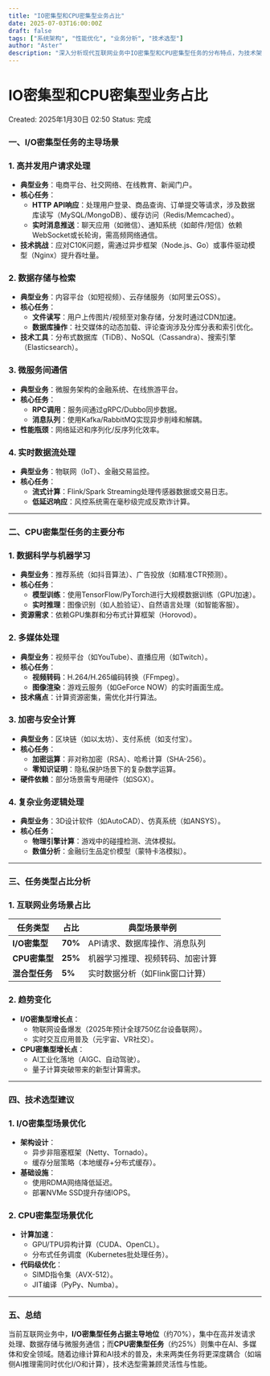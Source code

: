 ```yaml
---
title: "IO密集型和CPU密集型业务占比"
date: 2025-07-03T16:00:00Z
draft: false
tags: ["系统架构", "性能优化", "业务分析", "技术选型"]
author: "Aster"
description: "深入分析现代互联网业务中IO密集型和CPU密集型任务的分布特点，为技术架构选型提供参考。"
---
```


# IO密集型和CPU密集型业务占比

Created: 2025年1月30日 02:50
Status: 完成

### **一、I/O密集型任务的主导场景**

### **1. 高并发用户请求处理**

- **典型业务**：电商平台、社交网络、在线教育、新闻门户。
- **核心任务**：
    - **HTTP API响应**：处理用户登录、商品查询、订单提交等请求，涉及数据库读写（MySQL/MongoDB）、缓存访问（Redis/Memcached）。
    - **实时消息推送**：聊天应用（如微信）、通知系统（如邮件/短信）依赖WebSocket或长轮询，需高频网络通信。
- **技术挑战**：应对C10K问题，需通过异步框架（Node.js、Go）或事件驱动模型（Nginx）提升吞吐量。

### **2. 数据存储与检索**

- **典型业务**：内容平台（如短视频）、云存储服务（如阿里云OSS）。
- **核心任务**：
    - **文件读写**：用户上传图片/视频至对象存储，分发时通过CDN加速。
    - **数据库操作**：社交媒体的动态加载、评论查询涉及分库分表和索引优化。
- **技术工具**：分布式数据库（TiDB）、NoSQL（Cassandra）、搜索引擎（Elasticsearch）。

### **3. 微服务间通信**

- **典型业务**：微服务架构的金融系统、在线旅游平台。
- **核心任务**：
    - **RPC调用**：服务间通过gRPC/Dubbo同步数据。
    - **消息队列**：使用Kafka/RabbitMQ实现异步削峰和解耦。
- **性能瓶颈**：网络延迟和序列化/反序列化效率。

### **4. 实时数据流处理**

- **典型业务**：物联网（IoT）、金融交易监控。
- **核心任务**：
    - **流式计算**：Flink/Spark Streaming处理传感器数据或交易日志。
    - **低延迟响应**：风控系统需在毫秒级完成反欺诈计算。

---

### **二、CPU密集型任务的主要分布**

### **1. 数据科学与机器学习**

- **典型业务**：推荐系统（如抖音算法）、广告投放（如精准CTR预测）。
- **核心任务**：
    - **模型训练**：使用TensorFlow/PyTorch进行大规模数据训练（GPU加速）。
    - **实时推理**：图像识别（如人脸验证）、自然语言处理（如智能客服）。
- **资源需求**：依赖GPU集群和分布式计算框架（Horovod）。

### **2. 多媒体处理**

- **典型业务**：视频平台（如YouTube）、直播应用（如Twitch）。
- **核心任务**：
    - **视频转码**：H.264/H.265编码转换（FFmpeg）。
    - **图像渲染**：游戏云服务（如GeForce NOW）的实时画面生成。
- **技术痛点**：计算资源密集，需优化并行算法。

### **3. 加密与安全计算**

- **典型业务**：区块链（如以太坊）、支付系统（如支付宝）。
- **核心任务**：
    - **加密运算**：非对称加密（RSA）、哈希计算（SHA-256）。
    - **零知识证明**：隐私保护场景下的复杂数学运算。
- **硬件依赖**：部分场景需专用硬件（如SGX）。

### **4. 复杂业务逻辑处理**

- **典型业务**：3D设计软件（如AutoCAD）、仿真系统（如ANSYS）。
- **核心任务**：
    - **物理引擎计算**：游戏中的碰撞检测、流体模拟。
    - **数值分析**：金融衍生品定价模型（蒙特卡洛模拟）。

---

### **三、任务类型占比分析**

### **1. 互联网业务场景占比**

| **任务类型** | **占比** | **典型场景举例** |
| --- | --- | --- |
| **I/O密集型** | **70%** | API请求、数据库操作、消息队列 |
| **CPU密集型** | **25%** | 机器学习推理、视频转码、加密计算 |
| **混合型任务** | **5%** | 实时数据分析（如Flink窗口计算） |

### **2. 趋势变化**

- **I/O密集型增长点**：
    - 物联网设备爆发（2025年预计全球750亿台设备联网）。
    - 实时交互应用普及（元宇宙、VR社交）。
- **CPU密集型增长点**：
    - AI工业化落地（AIGC、自动驾驶）。
    - 量子计算突破带来的新型计算需求。

---

### **四、技术选型建议**

### **1. I/O密集型场景优化**

- **架构设计**：
    - 异步非阻塞框架（Netty、Tornado）。
    - 缓存分层策略（本地缓存+分布式缓存）。
- **基础设施**：
    - 使用RDMA网络降低延迟。
    - 部署NVMe SSD提升存储IOPS。

### **2. CPU密集型场景优化**

- **计算加速**：
    - GPU/TPU异构计算（CUDA、OpenCL）。
    - 分布式任务调度（Kubernetes批处理任务）。
- **代码级优化**：
    - SIMD指令集（AVX-512）。
    - JIT编译（PyPy、Numba）。

---

### **五、总结**

当前互联网业务中，**I/O密集型任务占据主导地位**（约70%），集中在高并发请求处理、数据存储与微服务通信；而**CPU密集型任务**（约25%）则集中在AI、多媒体和安全领域。随着边缘计算和AI技术的普及，未来两类任务将更深度耦合（如端侧AI推理需同时优化I/O和计算），技术选型需兼顾灵活性与性能。
